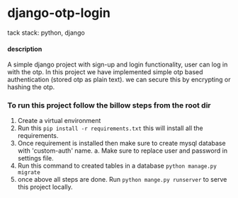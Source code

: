 # django-otp-login
tack stack: python, django

#### description
A simple django project with sign-up and login functionality, user can log in with the otp. 
In this project we have implemented simple otp based authentication (stored otp as plain text).
we can secure this by encrypting or hashing the otp.


### To run this project follow the billow steps from the root dir

1. Create a virtual environment
2. Run this `pip install -r requirements.txt` this will install all the requirements.
3. Once requirement is installed then make sure to create mysql database with 'custom-auth' name.
   a. Make sure to replace user and password in settings file.
4. Run this command to created tables in a database `python manage.py migrate`
5. once above all steps are done. Run `python mange.py runserver` to serve this project locally.
